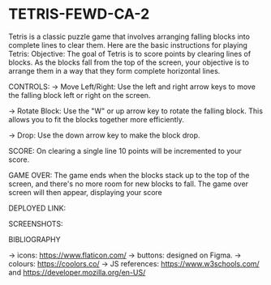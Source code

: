 ﻿# TETRIS-FEWD-CA-2
Tetris is a classic puzzle game that involves arranging falling blocks into complete lines to clear them. Here are the basic instructions for playing Tetris:
Objective: The goal of Tetris is to score points by clearing lines of blocks. As the blocks fall from the top of the screen, your objective is to arrange them in a way that they form complete horizontal lines.

CONTROLS:
-> Move Left/Right: Use the left and right arrow keys to move the falling block left or right on the screen.
      
-> Rotate Block: Use the "W" or up arrow key to rotate the falling block. This allows you to fit the blocks together more efficiently.
        
-> Drop: Use the down arrow key to make the block drop.

SCORE:
On clearing a single line 10 points will be incremented to your score.

GAME OVER:
The game ends when the blocks stack up to the top of the screen, and there's no more room for new blocks to fall. The game over screen will then appear, displaying your score

DEPLOYED LINK:

SCREENSHOTS:

BIBLIOGRAPHY

-> icons: https://www.flaticon.com/
-> buttons: designed on Figma.
-> colours: https://coolors.co/
-> JS references: https://www.w3schools.com/  and  https://developer.mozilla.org/en-US/

